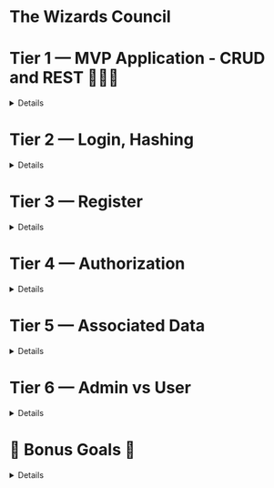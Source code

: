 # The Wizards Council

# Tier 1 — MVP Application - CRUD and REST 👨🏽‍💻
<details>

   ✨ As a User, I want to read 📔 entries from the database  

   ✨ As a User, I want to add entries to the database 

   ✨ As a User, I want to delete entries from the database 

   ✨ As a User, I want to edit entries in the database 

   ✨ As a User, I expect to do all of the above by accessing RESTful routes 

   ✨ As a User, I want to log in to a deployed app. Reference the Deployment section for instructions. 

</details>

  
# Tier 2 — Login, Hashing
<details>
  
  * As a User, I want to be able to log in to my API
  
  * As a User, I want any passwords saved to be hashed and salted before saved to the database (note: If you use OAuth, you might not even store passwords at all!)
</details> 

#  Tier 3 — Register
 <details>
  
  * As a potential User, I want to be able to sign up for the API
  
  * As a signed-up User, I want to be granted authorization to access the API
</details> 

# Tier 4 — Authorization
<details>
 
 * As a User, I want my API protected from unauthorized Users
 
 * As an unauthorized User, I want a helpful message telling me I do not have access to the API
 
 * (optional, but recommended): As a user, I want to receive a helpful error message anytime there is a problem with the request (i.e. error handling middleware)
  
 * As a User, I expect not to be able to create new entities without first logging in / authenticating in some way (token/session)
 
 * As a User, I want my data to only be accessible by myself
 
 * As a User, I want my data to only be editable/deletable by myself
</details>

# Tier 5 — Associated Data
<details>

 * In addition to the Tier 1 MVP criteria…
 
 * As a User, I want to be able to read a single entry
 
 * As a User requesting a single entry, I want to see the associated user info and other associated data. For example, if your API is a concert, instead If just the concert, I want to see who created the concert entry, as well as the associated location data, artist info, and attendees coming to the event.
</details>

# Tier 6 — Admin vs User
  <details>

 * As an Admin, I want to have a special super-user account type that allows access to content Users don’t have access to  
 
 * As a basic User, when requesting a list of all entries, I expect to only see my own entries (not entries of other users) 
 
 * As an Admin, when requesting a list of all entries, I expect to be able to see all entries, regardless of user/owner
 
 * As an Admin, I want to be able to edit other users’ information via the API
 
 * As an Admin, I want to be able to delete or edit any entity, regardless of user/owner
  </details>

# 🎯 Bonus Goals 🎯
<details>
 
* 🎯 Bonus Goal 1: Front End Login
   * [As a User, I want to be able to use a client-side form to Log in/out of my application.]
   * [As a User, I want to be able to sign up using a client-side form. This could be via a traditional web form, or more preferably, with a React app.]
 
* 🎯 Bonus Goal 2: Seed 
   * As a Developer cloning the repo for the first time, I want to be able to run a seed command and have the database populated with data.
   * As a Developer, I want multiple users to be seeded to the database

* 🎯 Bonus Goal 3: Testing 
   * As a Developer, I want to be able to run a test commend (such as npm test or the command specific to your technology/project) and have all my tests run.
   * As a Developer, I want to know if my new code has broken anything (passing tests means it theoretically didn’t)

* 🎯 Bonus Goal 4: Continuous Integration
   * As a Developer, I want the tests to run each time I open a PR to the main branch. 
   * As a Developer, I want failing tests to block a merge to main
 Note: GitHub Actions or TravisCI are each great options for this.

* 🎯 Bonus Goal 5: Pagination
   * As a Developer, I want to see many (Hundreds? Thousands?) entries seeded to use in testing. (Use an external package like faker to generate the data)
   * As a User requesting all entries, I want to receive paginated data (10 results instead of 5K)
   * As a User requesting all entries, I want to be able to request the next “page” or set of data
   * As a User requesting all entries, I want to be able to edit the page size (10 results at a time vs 50 or other amount)
 
* 🎯 Bonus Goal 6: External API Automation
   * You could integrate external API for cool and fun functionality.  Feel free to let your imagination soar!  But here are a couple examples:
   * Intermediate - As a User signing up, I want to receive an email confirmation upon registration.  Use something like SendGrid - (100 free emails per day)
   * Advanced - As an Admin, I want to receive a daily email report with data about my entities (inventory value, daily throughput, etc).  I expect the report to come in at the same time every day.  You could achieve this by creating an interval-based Cron Job, running on a serverless host like Google Cloud or AWS Lambda.

* 🎯 Bonus Goal 7: Front End Application
    Heads-up, this is a big one!
    Beyond just login…

  * As a User, I want to access, create, edit, and delete my data all from a front-end GUI application.

  * As a returning user, I want to be automatically logged in, instead of having to enter my credentials each time I revisit the application.

  * As a User, I want my app to be visually stunning
 
</details>

